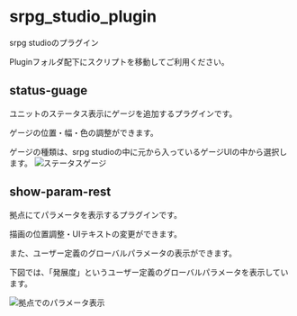 # srpg_studio_plugin
srpg studioのプラグイン

Pluginフォルダ配下にスクリプトを移動してご利用ください。

## status-guage

ユニットのステータス表示にゲージを追加するプラグインです。

ゲージの位置・幅・色の調整ができます。

ゲージの種類は、srpg studioの中に元から入っているゲージUIの中から選択します。
![ステータスゲージ](https://arrain2.github.io/srpg_studio_plugin/status-guage_1.png) 

## show-param-rest

拠点にてパラメータを表示するプラグインです。

描画の位置調整・UIテキストの変更ができます。

また、ユーザー定義のグローバルパラメータの表示ができます。

下図では、「発展度」というユーザー定義のグローバルパラメータを表示しています。

![拠点でのパラメータ表示](https://arrain2.github.io/srpg_studio_plugin/show-param-rest_1.png) 
